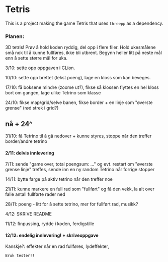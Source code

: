 # Tetris

This is a project making the game Tetris that uses `threepp` as a dependency.

### Planen:
3D tetris! Prøv å hold koden ryddig, del opp i flere filer. Hold 
ukesmålene små nok til å kunne fullføres, ikke bli utbrent. 
Begynn heller litt på neste mål enn å sette større mål for uka.

3/10: sette opp oppgaven i CLion.

10/10: sette opp brettet (tekst poeng), lage en kloss som kan beveges.

17/10: få boksene mindre (zoome ut?), fikse så klossen flyttes en 
hel kloss bort om gangen, lage ulike Tetrino som klasse

24/10: fikse map/grid/selve banen, fikse border + en linje som 
"øverste grense" (rød strek i grid?)

## nå + 24^

31/10: få Tetrino til å gå nedover + kunne styres, stoppe når den
treffer border/andre tetrino

#### 2/11: delvis innlevering

7/11: sende "game over, total poengsum: ..." og evt. restart om 
"øverste grense linje" treffes, sende inn en ny random Tetrino når
forrige stopper

14/11: bytte farge på aktiv tetrino når den treffer noe

21/11: kunne markere en full rad som "fullført" og få den vekk,
la alt over falle antall fullførte rader ned

28/11: poeng - litt for å sette tetrino, mer for fullført rad, musikk?

4/12: SKRIVE README

11/12: finpussing, rydde i koden, ferdigstille

#### 12/12: endelig innlevering! + skriveoppgave

Kanskje?: effekter når en rad fullføres, lydeffekter,


```shell
Bruk tester!!
```
